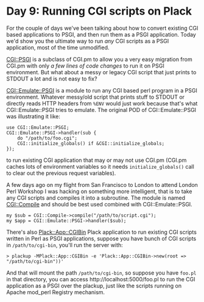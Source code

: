 # Day 9: Running CGI scripts on Plack

For the couple of days we've been talking about how to convert existing CGI based applications to PSGI, and then run them as a PSGI application. Today we'd show you the ultimate way to run _any_ CGI scripts as a PSGI application, most of the time unmodified.

[CGI::PSGI][1] is a subclass of CGI.pm to allow you a very easy migration from CGI.pm with only _a few lines of code changes_ to run it on PSGI environment. But what about a messy or legacy CGI script that just prints to STDOUT a lot and is not easy to fix?

[CGI::Emulate::PSGI][2] is a module to run any CGI based perl program in a PSGI environment. Whatever messy/old script that prints stuff to STDOUT or directly reads HTTP headers from `%ENV` would just work because that's what CGI::Emulate::PSGI tries to emulate. The original POD of CGI::Emulate::PSGI was illustrating it like:

```
use CGI::Emulate::PSGI;
CGI::Emulate::PSGI->handler(sub {
    do "/path/to/foo.cgi";
    CGI::initialize_globals() if &CGI::initialize_globals;
});
```

to run existing CGI application that may or may not use CGI.pm (CGI.pm caches lots of environment variables so it needs `initialize_globals()` call to clear out the previous request variables).

A few days ago on my flight from San Francisco to London to attend London Perl Workshop I was hacking on something more intelligent, that is to take any CGI scripts and compiles it into a subroutine. The module is named [CGI::Compile][3] and should be best used combined with CGI::Emulate::PSGI.

```
my $sub = CGI::Compile->compile("/path/to/script.cgi");
my $app = CGI::Emulate::PSGI->handler($sub);
```

There's also [Plack::App::CGIBin][4] Plack application to run existing CGI scripts written in Perl as PSGI applications, suppose you have bunch of CGI scripts in `/path/to/cgi-bin`, you'll run the server with:

```
> plackup -MPlack::App::CGIBin -e 'Plack::App::CGIBin->new(root => "/path/to/cgi-bin"))'
```

And that will mount the path `/path/to/cgi-bin`, so suppose you have `foo.pl` in that directory, you can access http://localhost:5000/foo.pl to run the CGI application as a PSGI over the plackup, just like the scripts running on Apache mod\_perl Registry mechanism.

  [1]: http://search.cpan.org/perldoc?CGI::PSGI
  [2]: http://search.cpan.org/perldoc?CGI::Emulate::PSGI
  [3]: http://search.cpan.org/perldoc?CGI::Comple
  [4]: http://search.cpan.org/perldoc?Plack::App::CGIBin